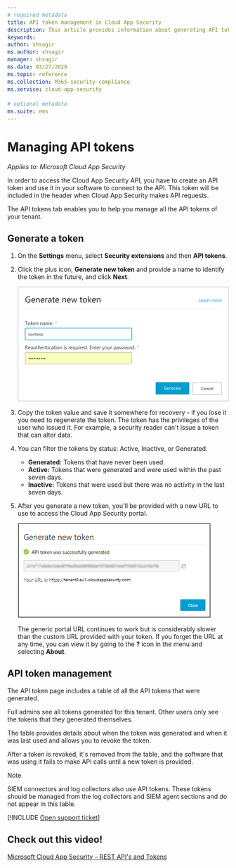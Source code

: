 ```yaml
---
# required metadata
title: API token management in Cloud App Security
description: This article provides information about generating API tokens for Cloud App Security.
keywords:
author: shsagir
ms.author: shsagir
manager: shsagir
ms.date: 03/27/2020
ms.topic: reference
ms.collection: M365-security-compliance
ms.service: cloud-app-security

# optional metadata
ms.suite: ems
---
```

# Managing API tokens

*Applies to: Microsoft Cloud App Security*

In order to access the Cloud App Security API, you have to create an API token and use it in your software to connect to the API. This token will be included in the header when Cloud App Security makes API requests.

The API tokens tab enables you to help you manage all the API tokens of your tenant.

## Generate a token

1. On the **Settings** menu, select **Security extensions** and then **API tokens**.

2. Click the plus icon, **Generate new token** and provide a name to identify the token in the future, and click **Next**.

    ![Cloud App Security generates API token](media/api-token-gen.png)

3. Copy the token value and save it somewhere for recovery - if you lose it you need to regenerate the token. The token has the privileges of the user who issued it. For example, a security reader can't issue a token that can alter data.

4. You can filter the tokens by status: Active, Inactive, or Generated.

    - **Generated:** Tokens that have never been used.
    - **Active:** Tokens that were generated and were used within the past seven days.
    - **Inactive:** Tokens that were used but there was no activity in the last seven days.

5. After you generate a new token, you'll be provided with a new URL to use to access the Cloud App Security portal.

    ![Cloud App Security API token](media/generate-api-token.png)

    The generic portal URL continues to work but is considerably slower than the custom URL provided with your token. If you forget the URL at any time, you can view it by going to the **?** icon in the menu and selecting **About**.

## API token management

The API token page includes a table of all the API tokens that were generated.

Full admins see all tokens generated for this tenant. Other users only see the tokens that they generated themselves.

The table provides details about when the token was generated and when it was last used and allows you to revoke the token.

After a token is revoked, it's removed from the table, and the software that was using it fails to make API calls until a new token is provided.

> [!NOTE]
> SIEM connectors and log collectors also use API tokens. These tokens should be managed from the log collectors and SIEM agent sections and do not appear in this table.

[!INCLUDE [Open support ticket](includes/support.md)]

## Check out this video!

[Microsoft Cloud App Security – REST API's and Tokens](https://channel9.msdn.com/Shows/Microsoft-Security/Microsoft-Cloud-App-Security--REST-APIs-and-Tokens)
